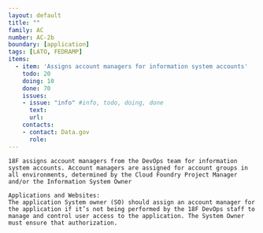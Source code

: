 ```yaml
---
layout: default
title: ""
family: AC
number: AC-2b
boundary: [application]
tags: [LATO, FEDRAMP]
items:
  - item: 'Assigns account managers for information system accounts'
    todo: 20
    doing: 10
    done: 70   
    issues:
    - issue: "info" #info, todo, doing, done
      text:
      url:
    contacts:
    - contact: Data.gov
      role:
---
```

`18F assigns account managers from the DevOps team for information system accounts. Account managers are assigned for account groups in all environments, determined by the Cloud Foundry Project Manager and/or the Information System Owner`

```
Applications and Websites:
The application System owner (SO) should assign an account manager for the application if it’s not being performed by the 18F DevOps staff to manage and control user access to the application. The System Owner must ensure that authorization.
```
